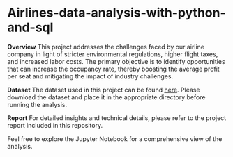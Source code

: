 # Airlines-data-analysis-with-python-and-sql

**Overview**
This project addresses the challenges faced by our airline company in light of stricter environmental regulations, higher flight taxes, and increased labor costs. The primary objective is to identify opportunities that can increase the occupancy rate, thereby boosting the average profit per seat and mitigating the impact of industry challenges.

**Dataset** 
The dataset used in this project can be found [here](https://www.kaggle.com/datasets/mohammadkaiftahir/airline-dataset?resource=download). Please download the dataset and place it in the appropriate directory before running the analysis.

**Report**
For detailed insights and technical details, please refer to the project report included in this repository.

Feel free to explore the Jupyter Notebook for a comprehensive view of the analysis.

